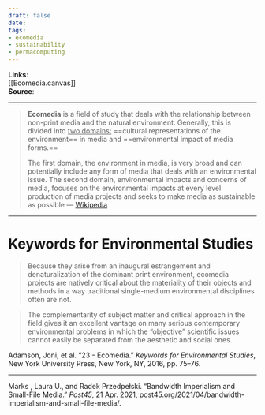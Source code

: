 ```yaml
---
draft: false
date: 
tags:
- ecomedia
- sustainability
- permacomputing
---
```


**Links**: <br>[[Ecomedia.canvas]]<br>
**Source**: 
___
> **Ecomedia** is a field of study that deals with the relationship between non-print media and the natural environment. Generally, this is divided into <u>two domains:</u> ==cultural representations of the environment== in media and ==environmental impact of media forms.==
>
> The first domain, the environment in media, is very broad and can potentially include any form of media that deals with an environmental issue.  The second domain, environmental impacts and concerns of media, focuses on the environmental impacts at every level production of media projects and seeks to make media as sustainable as possible
> — [Wikipedia](https://en.wikipedia.org/wiki/Ecomedia)
___

# Keywords for Environmental Studies

>Because they arise from an inaugural estrangement and denaturalization of the dominant print environment, ecomedia projects are natively critical about the materiality of their objects and methods in a way traditional single-medium environmental disciplines often are not.

>The complementarity of subject matter and critical approach in the field gives it an excellent vantage on many serious contemporary environmental problems in which the “objective” scientific issues cannot easily be separated from the aesthetic and social ones.


Adamson, Joni, et al. “23 - Ecomedia.” _Keywords for Environmental Studies_, New York University Press, New York, NY, 2016, pp. 75–76.
___


Marks , Laura U., and Radek Przedpełski. “Bandwidth Imperialism and Small-File Media.” _Post45_, 21 Apr. 2021, post45.org/2021/04/bandwidth-imperialism-and-small-file-media/.